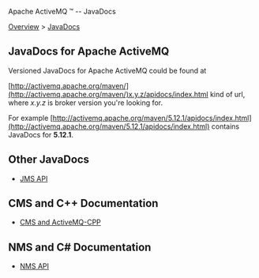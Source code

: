 Apache ActiveMQ ™ -- JavaDocs 

[Overview](overview.html) > [JavaDocs](javadocs.html)


JavaDocs for Apache ActiveMQ
----------------------------

Versioned JavaDocs for Apache ActiveMQ could be found at

[http://activemq.apache.org/maven/](http://activemq.apache.org/maven/)x.y.z/apidocs/index.html kind of url, where _x.y.z_ is broker version you're looking for.

For example [http://activemq.apache.org/maven/5.12.1/apidocs/index.html](http://activemq.apache.org/maven/5.12.1/apidocs/index.html) contains JavaDocs for **5.12.1**.

Other JavaDocs
--------------

*   [JMS API](http://java.sun.com/j2ee/1.4/docs/api/javax/jms/package-summary.html)

CMS and C++ Documentation
-------------------------

*   [CMS and ActiveMQ-CPP](http://activemq.apache.org/cms/)

NMS and C# Documentation
------------------------

*   [NMS API](http://activemq.apache.org/nms/)

